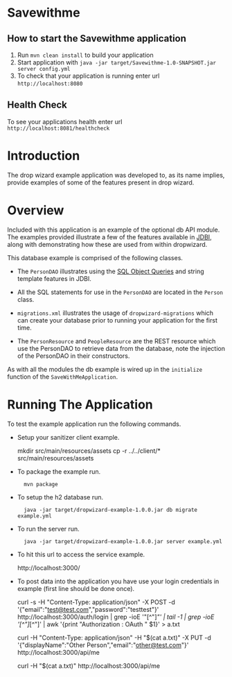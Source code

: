 # Savewithme

How to start the Savewithme application
---

1. Run `mvn clean install` to build your application
1. Start application with `java -jar target/Savewithme-1.0-SNAPSHOT.jar server config.yml`
1. To check that your application is running enter url `http://localhost:8080`

Health Check
---

To see your applications health enter url `http://localhost:8081/healthcheck`


# Introduction

The drop wizard example application was developed to, as its name implies, provide examples of some of the features
present in drop wizard.

# Overview

Included with this application is an example of the optional db API module. The examples provided illustrate a few of
the features available in [JDBI](http://jdbi.org), along with demonstrating how these are used from within dropwizard.

This database example is comprised of the following classes.

* The `PersonDAO` illustrates using the [SQL Object Queries](http://jdbi.org/sql_object_api_queries/) and string template
features in JDBI.

* All the SQL statements for use in the `PersonDAO` are located in the `Person` class.

* `migrations.xml` illustrates the usage of `dropwizard-migrations` which can create your database prior to running
your application for the first time.

* The `PersonResource` and `PeopleResource` are the REST resource which use the PersonDAO to retrieve data from the database, note the injection
of the PersonDAO in their constructors.

As with all the modules the db example is wired up in the `initialize` function of the `SaveWithMeApplication`.

# Running The Application

To test the example application run the following commands.

* Setup your sanitizer client example.

    mkdir src/main/resources/assets
    cp -r ../../client/* src/main/resources/assets

* To package the example run.

        mvn package

* To setup the h2 database run.

        java -jar target/dropwizard-example-1.0.0.jar db migrate example.yml

* To run the server run.

        java -jar target/dropwizard-example-1.0.0.jar server example.yml

* To hit this url to access the service example.

	http://localhost:3000/

* To post data into the application you have use your login credentials in example (first line should be done once).

    curl -s -H "Content-Type: application/json" -X POST -d '{"email":"test@test.com","password":"testtest"}' http://localhost:3000/auth/login | grep -ioE '"[^"]*"' | tail -1 | grep -ioE '[^"]*[^"]' | awk '{print "Authorization : OAuth " $1}' > a.txt

	curl -H "Content-Type: application/json" -H "$(cat a.txt)" -X PUT -d '{"displayName":"Other Person","email":"other@test.com"}' http://localhost:3000/api/me

    curl -H "$(cat a.txt)" http://localhost:3000/api/me